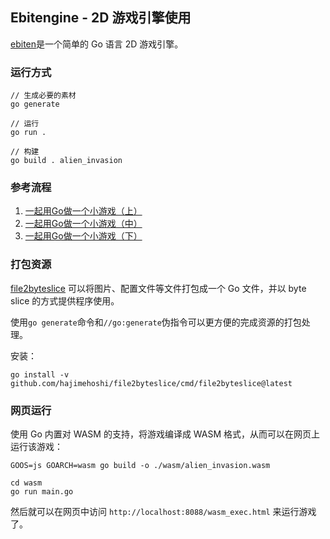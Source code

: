 Ebitengine - 2D 游戏引擎使用
--------------------------

[ebiten](https://github.com/hajimehoshi/ebiten)是一个简单的 Go 语言 2D 游戏引擎。

### 运行方式

```shell
// 生成必要的素材
go generate

// 运行
go run .

// 构建
go build . alien_invasion
```

### 参考流程

1. [一起用Go做一个小游戏（上）](https://mp.weixin.qq.com/s/5HfZ2TrnUl2pfBft5-CAJg)
2. [一起用Go做一个小游戏（中）](https://mp.weixin.qq.com/s/UXpekTlUcK6nxKOYGZfP2A)
3. [一起用Go做一个小游戏（下）](https://mp.weixin.qq.com/s/Hw2GFSTY9Sgv2SPgYypreQ)

### 打包资源

[file2byteslice](github.com/hajimehoshi/file2byteslice) 可以将图片、配置文件等文件打包成一个 Go 文件，并以 byte slice 的方式提供程序使用。

使用`go generate`命令和`//go:generate`伪指令可以更方便的完成资源的打包处理。

安装：

```shell
go install -v github.com/hajimehoshi/file2byteslice/cmd/file2byteslice@latest
```

### 网页运行

使用 Go 内置对 WASM 的支持，将游戏编译成 WASM 格式，从而可以在网页上运行该游戏：

```shell
GOOS=js GOARCH=wasm go build -o ./wasm/alien_invasion.wasm

cd wasm
go run main.go
```

然后就可以在网页中访问 `http://localhost:8088/wasm_exec.html` 来运行游戏了。
